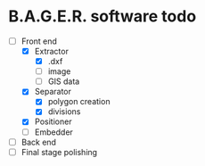 # B.A.G.E.R. software todo

- [ ] Front end
    - [x] Extractor
        - [x] .dxf
        - [ ] image
        - [ ] GIS data
    - [x] Separator
        - [x] polygon creation
        - [x] divisions
    - [x] Positioner
    - [ ] Embedder
- [ ] Back end
- [ ] Final stage polishing
